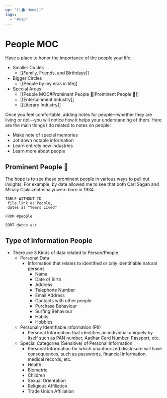```yaml
---
up: "[[🏠 Home]]"
tags:
  - "#map"
---
```


# People MOC
Have a place to honor the importance of the people your life. 

- Smaller Circles
	- [[Family, Friends, and Birthdays]]
- Bigger Circles
	- [[People by my eras in life]]
- Special Areas
	- [[People MOC#Prominent People 🌋|Prominent People 🌋]]
	- [[Entertainment Industry]]
	- [[Literary Industry]]

Once you feel comfortable, adding notes for people—whether they are living or not—you will notice how it helps your understanding of them. Here are the main things I do related to notes on people:

- Make note of special memories
- Jot down notable information
- Learn entirely new industries
- Learn more about people

## Prominent People 🌋
The hope is to see these prominent people in various ways to pull out insights. For example, by date allowed me to see that both Carl Sagan and Mihaly Csikszentmihalyi were born in 1934.

```dataview
TABLE WITHOUT ID
 file.link as People,
 dates as "Years Lived"

FROM #people

SORT dates asc
```


## Type of Information People
- There are 3 Kinds of data related to Person/People
	- Personal Data
		- Information that relates to identified or only identifiable natural persons
			- Name
			- Date of Birth
			- Address
			- Telephone Number
			- Email Address
			- Contacts with other people
			- Purchase Behaviour
			- Surfing Behaviour
			- Habits
			- Hobbies
	- Personally Identifiable Information (PII)
		- Personal Information that identifies an individual uniquely by itself such as PAN number, Aadhar Card Number, Passport, etc.
	- Special Categories (Sensitive) of Personal Information
		- Personal Information for which unauthorized disclosure will have consequences, such as passwords, financial information, medical records, etc.
		- Health
		- Biometric
		- Children
		- Sexual Orientation
		- Religious Affiliation
		- Trade Union Affiliation
